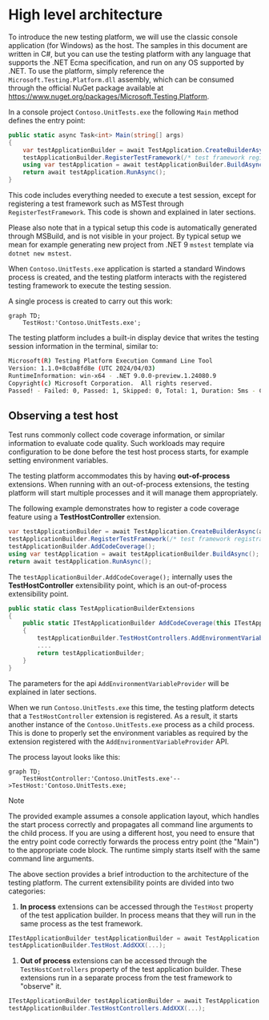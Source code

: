 # High level architecture

To introduce the new testing platform, we will use the classic console application (for Windows) as the host. The samples in this document are written in C#, but you can use the testing platform with any language that supports the .NET Ecma specification, and run on any OS supported by .NET. To use the platform, simply reference the `Microsoft.Testing.Platform.dll` assembly, which can be consumed through the official NuGet package available at <https://www.nuget.org/packages/Microsoft.Testing.Platform>.

In a console project `Contoso.UnitTests.exe` the following `Main` method defines the entry point:

```c#
public static async Task<int> Main(string[] args)
{
    var testApplicationBuilder = await TestApplication.CreateBuilderAsync(args);
    testApplicationBuilder.RegisterTestFramework(/* test framework registration factories */);
    using var testApplication = await testApplicationBuilder.BuildAsync();
    return await testApplication.RunAsync();
}
```

This code includes everything needed to execute a test session, except for registering a test framework such as MSTest through `RegisterTestFramework`. This code is shown and explained in later sections.

Please also note that in a typical setup this code is automatically generated through MSBuild, and is not visible in your project. By typical setup we mean for example generating new project from .NET 9 `mstest` template via `dotnet new mstest`.

When `Contoso.UnitTests.exe` application is started a standard Windows process is created, and the testing platform interacts with the registered testing framework to execute the testing session.

A single process is created to carry out this work:

```mermaid
graph TD;
    TestHost:'Contoso.UnitTests.exe';
```

The testing platform includes a built-in display device that writes the testing session information in the terminal, similar to:

```bash
Microsoft(R) Testing Platform Execution Command Line Tool
Version: 1.1.0+8c0a8fd8e (UTC 2024/04/03)
RuntimeInformation: win-x64 - .NET 9.0.0-preview.1.24080.9
Copyright(c) Microsoft Corporation.  All rights reserved.
Passed! - Failed: 0, Passed: 1, Skipped: 0, Total: 1, Duration: 5ms - Contoso.UnitTests.dll (win-x64 - .NET 9.0.0-preview.1.24080.9)
```

## Observing a test host

Test runs commonly collect code coverage information, or similar information to evaluate code quality. Such workloads may require configuration to be done before the test host process starts, for example setting environment variables.

The testing platform accommodates this by having **out-of-process** extensions. When running with an out-of-process extensions, the testing platform will start multiple processes and it will manage them appropriately.

The following example demonstrates how to register a code coverage feature using a **TestHostController** extension.

```c#
var testApplicationBuilder = await TestApplication.CreateBuilderAsync(args);
testApplicationBuilder.RegisterTestFramework(/* test framework registration factories */);
testApplicationBuilder.AddCodeCoverage();
using var testApplication = await testApplicationBuilder.BuildAsync();
return await testApplication.RunAsync();
```

The `testApplicationBuilder.AddCodeCoverage();` internally uses the **TestHostController** extensibility point, which is an out-of-process extensibility point.

```c#
public static class TestApplicationBuilderExtensions
{
    public static ITestApplicationBuilder AddCodeCoverage(this ITestApplicationBuilder testApplicationBuilder)
    {
        testApplicationBuilder.TestHostControllers.AddEnvironmentVariableProvider(...);
        ....
        return testApplicationBuilder;
    }
}
```

The parameters for the api `AddEnvironmentVariableProvider` will be explained in later sections.

When we run `Contoso.UnitTests.exe` this time, the testing platform detects that a `TestHostController` extension is registered. As a result, it starts another instance of the `Contoso.UnitTests.exe` process as a child process. This is done to properly set the environment variables as required by the extension registered with the `AddEnvironmentVariableProvider` API.

The process layout looks like this:

```mermaid
graph TD;
    TestHostController:'Contoso.UnitTests.exe'-->TestHost:'Contoso.UnitTests.exe;
```

> [!NOTE]
> The provided example assumes a console application layout, which handles the start process correctly and propagates all command line arguments to the child process.
> If you are using a different host, you need to ensure that the entry point code correctly forwards the process entry point (the "Main") to the appropriate code block.
> The runtime simply starts itself with the same command line arguments.

The above section provides a brief introduction to the architecture of the testing platform. The current extensibility points are divided into two categories:

1. **In process** extensions can be accessed through the `TestHost` property of the test application builder. In process means that they will run in the same process as the test framework.

```cs
ITestApplicationBuilder testApplicationBuilder = await TestApplication.CreateBuilderAsync(args);
testApplicationBuilder.TestHost.AddXXX(...);
```

1. **Out of process** extensions can be accessed through the `TestHostControllers` property of the test application builder. These extensions run in a separate process from the test framework to "observe" it.

```cs
ITestApplicationBuilder testApplicationBuilder = await TestApplication.CreateBuilderAsync(args);
testApplicationBuilder.TestHostControllers.AddXXX(...);
```

